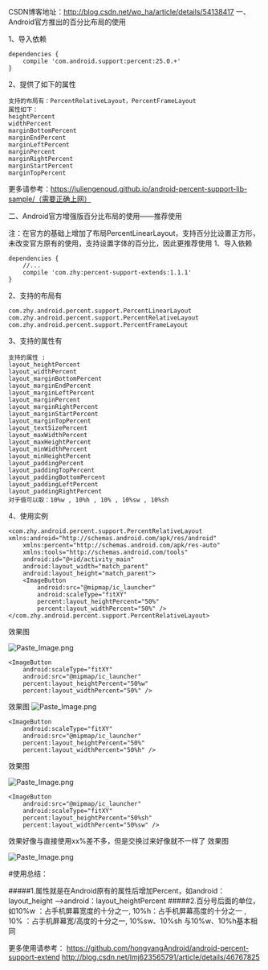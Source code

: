 CSDN博客地址：http://blog.csdn.net/wo_ha/article/details/54138417
一、Android官方推出的百分比布局的使用

1、导入依赖
```
dependencies {
    compile 'com.android.support:percent:25.0.+'
}
```
2、提供了如下的属性
```
支持的布局有：PercentRelativeLayout，PercentFrameLayout
属性如下：
heightPercent
widthPercent
marginBottomPercent
marginEndPercent
marginLeftPercent
marginPercent
marginRightPercent
marginStartPercent
marginTopPercent
```
更多请参考：https://juliengenoud.github.io/android-percent-support-lib-sample/（需要正确上网）

二、Android官方增强版百分比布局的使用——推荐使用

注：在官方的基础上增加了布局PercentLinearLayout，支持百分比设置正方形，未改变官方原有的使用，支持设置字体的百分比，因此更推荐使用
1、导入依赖
```
dependencies {
    //...
    compile 'com.zhy:percent-support-extends:1.1.1'
}
```
2、支持的布局有
```
com.zhy.android.percent.support.PercentLinearLayout
com.zhy.android.percent.support.PercentRelativeLayout
com.zhy.android.percent.support.PercentFrameLayout
```
3、支持的属性有
```
支持的属性 :
layout_heightPercent
layout_widthPercent
layout_marginBottomPercent
layout_marginEndPercent
layout_marginLeftPercent
layout_marginPercent
layout_marginRightPercent
layout_marginStartPercent
layout_marginTopPercent
layout_textSizePercent
layout_maxWidthPercent
layout_maxHeightPercent
layout_minWidthPercent
layout_minHeightPercent
layout_paddingPercent
layout_paddingTopPercent
layout_paddingBottomPercent
layout_paddingLeftPercent
layout_paddingRightPercent
对于值可以取：10%w , 10%h , 10% , 10%sw , 10%sh
```
4、使用实例
```
<com.zhy.android.percent.support.PercentRelativeLayout xmlns:android="http://schemas.android.com/apk/res/android"
    xmlns:percent="http://schemas.android.com/apk/res-auto"
    xmlns:tools="http://schemas.android.com/tools"
    android:id="@+id/activity_main"
    android:layout_width="match_parent"
    android:layout_height="match_parent">
    <ImageButton
        android:src="@mipmap/ic_launcher"
        android:scaleType="fitXY"
        percent:layout_heightPercent="50%"
        percent:layout_widthPercent="50%" />
</com.zhy.android.percent.support.PercentRelativeLayout>
```
效果图

![Paste_Image.png](http://upload-images.jianshu.io/upload_images/4143664-1043f1eaf0ddad71.png?imageMogr2/auto-orient/strip%7CimageView2/2/w/1240)

    <ImageButton
        android:scaleType="fitXY"
        android:src="@mipmap/ic_launcher"
        percent:layout_heightPercent="50%w"
        percent:layout_widthPercent="50%" />
效果图
![Paste_Image.png](http://upload-images.jianshu.io/upload_images/4143664-8b0c743c7f28b3d2.png?imageMogr2/auto-orient/strip%7CimageView2/2/w/1240)

    <ImageButton
        android:scaleType="fitXY"
        android:src="@mipmap/ic_launcher"
        percent:layout_heightPercent="50%"
        percent:layout_widthPercent="50%h" />
效果图

![Paste_Image.png](http://upload-images.jianshu.io/upload_images/4143664-fe89c0dea8329232.png?imageMogr2/auto-orient/strip%7CimageView2/2/w/1240)

    <ImageButton
        android:src="@mipmap/ic_launcher"
        android:scaleType="fitXY"
        percent:layout_heightPercent="50%sh"
        percent:layout_widthPercent="50%sw" />
效果好像与直接使用xx%差不多，但是交换过来好像就不一样了
效果图

![Paste_Image.png](http://upload-images.jianshu.io/upload_images/4143664-5134c69506624f3f.png?imageMogr2/auto-orient/strip%7CimageView2/2/w/1240)

#使用总结：

#####1.属性就是在Android原有的属性后增加Percent，如android：layout_height —>android：layout_heightPercent
#####2.百分号后面的单位，如10%w ：占手机屏幕宽度的十分之一, 10%h：占手机屏幕高度的十分之一 , 10% ：占手机屏幕宽/高度的十分之一, 10%sw、10%sh 与10%w、10%h基本相同

更多使用请参考：
https://github.com/hongyangAndroid/android-percent-support-extend
http://blog.csdn.net/lmj623565791/article/details/46767825